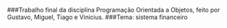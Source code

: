 ###Trabalho final da disciplina Programação Orientada a Objetos, feito por Gustavo, Miguel, Tiago e Vinicius.
###Tema: sistema financeiro